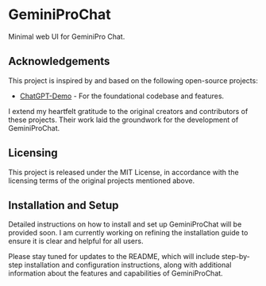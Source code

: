 # GeminiProChat

Minimal web UI for GeminiPro Chat.

## Acknowledgements

This project is inspired by and based on the following open-source projects:

- [ChatGPT-Demo](https://github.com/anse-app/chatgpt-demo) - For the foundational codebase and features.

I extend my heartfelt gratitude to the original creators and contributors of these projects. Their work laid the groundwork for the development of GeminiProChat.

## Licensing

This project is released under the MIT License, in accordance with the licensing terms of the original projects mentioned above.

## Installation and Setup

Detailed instructions on how to install and set up GeminiProChat will be provided soon. I am currently working on refining the installation guide to ensure it is clear and helpful for all users.

Please stay tuned for updates to the README, which will include step-by-step installation and configuration instructions, along with additional information about the features and capabilities of GeminiProChat.